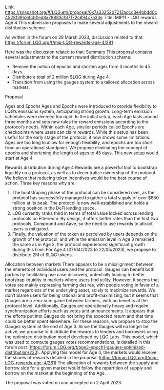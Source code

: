 Link: https://snapshot.org/#/LQG.eth/proposal/0x7a33252b7213adcc3e4bbdd0c4528f39b34cb0ed8a78883c167172c694c7a33e
Title: MIP11 - LQG rewards Age 4
This submission proposes to make several adjustments to the reward distribution scheme.

As written in the forum on 28 Marsh 2023, discussion related to that: https://forum.LQG.org/t/mip-LQG-rewards-age-4/281

Here was the discussion related to that:
Summary
This proposal contains several adjustments to the current reward distribution scheme:
- Remove the notion of epochs and shorten ages from 3 months to 45 days.
- Distribute a total of 2 million $LQG during Age 4.
- Transition from using the gauges system to a tailored allocation across markets.

Proposal

Ages and Epochs
Ages and Epochs were introduced to provide flexibility to LQG’s emissions system, anticipating strong growth. Long-term emission schedules were deemed too rigid. In the initial setup, each Age lasts around three months and sets new rules for reward emissions according to the protocol’s needs. Within each Age, smaller periods called Epochs are checkpoints where users can claim rewards.
While this setup has been useful for the early stage of the protocol, it now shows some limitations. Ages are too long to allow for enough flexibility, and epochs are too short from an operational standpoint. We propose eliminating the concept of epochs and shortening the length of ages to 45 days.
This new setup would start at Age 4.

Rewards distribution during Age 4
Rewards are a powerful tool to bootstrap liquidity on a protocol, as well as to decentralize ownership of the protocol.
We believe that reducing token incentives would be the best course of action. Three key reasons why are:
1) The bootstraping phase of the protocol can be considered over, as the protocol has successfully managed to gather a total supply of over $650 million at its peak. The protocol is now well-established and holds a strong position in the DeFi lending space.
2) LQG currently ranks third in terms of total value locked across lending protocols on Ethereum. By design, it offers better rates than the first two protocols, Compound and Aave, so the need to use rewards to attract users is mitigated.
3) Finally, the valuation of the token as perceived by users depends on the growth of the protocol, and while the emission level in Age 3 remained the same as in Age 2, the protocol experienced significant growth during this time.
For Age 4 (07/04/2023 to 22/05/2023), we propose to distribute 2M of $LQG tokens.

Allocation between markets
There appears to be a misalignment between the interests of individual users and the protocol. Gauges can benefit both parties by facilitating use case discovery, potentially leading to better bootstrap liquidity in markets where users find utility. However, it seems that votes are mainly expressing farming desires, with people voting in favor of a market regardless of the underlying asset, solely to maximize rewards. We don’t blame users for being rational and profit-maximizing, but it seems that Gauges are a zero-sum game between farmers, with no benefits at the protocol level.
Additionally, Gauges are operationally heavy and require synchronization efforts such as votes and announcements. It appears that the efforts put into Gauges do not bring the expected return and that time could be better spent elsewhere.
For these reasons, we propose to stop the Gauges system at the end of Age 3.
Since the Gauges will no longer be active, we propose to distribute the rewards to lenders and borrowers using the optimized distribution model developed by LQG Labs. This model, which was used to compute gauges votes recommendations, is detailed in this forum post (https://forum.LQG.org/t/age3-epoch1-gauges-optimized-distribution/233).
Applying this model for Age 4, the markets would receive the shares of rewards detailed in the proposal (https://forum.LQG.org/t/mip-LQG-rewards-age-4/281)
The allocation of rewards between the supply and borrow side for a given market would follow the repartition of supply and borrow on the market at the beginning of the Age.

The proposal was voted on and accepted on 2 April 2023.

